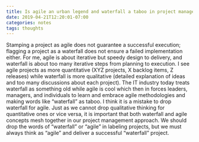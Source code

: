 ```yaml
---
title: Is agile an urban legend and waterfall a taboo in project management?
date: 2019-04-21T12:20:01-07:00
categories: notes
tags: thoughts 
---
```


Stamping a project as agile does not guarantee a successful execution; flagging a project as a waterfall does not ensure a failed implementation either. For me, agile is about iterative but speedy design to delivery, and waterfall is about too many iterative steps from planning to execution. I see agile projects as more quantitative (XYZ projects, X backlog items, Z releases) while waterfall is more qualitative (detailed explanation of ideas and too many discussions about each project). The IT industry today treats waterfall as something old while agile is cool which then in forces leaders, managers, and individuals to learn and embrace agile methodologies and making words like “waterfall” as taboo. I think it is a mistake to drop waterfall for agile. Just as we cannot drop qualitative thinking for quantitative ones or vice versa, it is important that both waterfall and agile concepts mesh together in our project management approach. We should drop the words of “waterfall” or “agile” in labeling projects, but we must always think as “agile” and deliver a successful “waterfall” project.